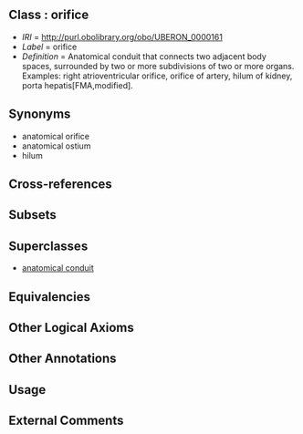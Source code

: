 
## Class : orifice

 * *IRI* = http://purl.obolibrary.org/obo/UBERON_0000161
 * *Label* = orifice
 * *Definition* = Anatomical conduit that connects two adjacent body spaces, surrounded by two or more subdivisions of two or more organs. Examples: right atrioventricular orifice, orifice of artery, hilum of kidney, porta hepatis[FMA,modified].

## Synonyms

 * anatomical orifice
 * anatomical ostium
 * hilum

## Cross-references


## Subsets


## Superclasses

 * [anatomical conduit](../../UBERON/11/UBERON_0004111.md)

## Equivalencies


## Other Logical Axioms


## Other Annotations


## Usage


## External Comments

